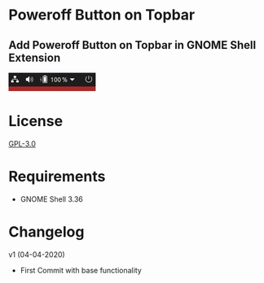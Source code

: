 # Poweroff Button on Topbar
## Add Poweroff Button on Topbar in GNOME Shell Extension

![preview](preview.png)

License 
==============
[GPL-3.0](../LICENSE.txt)


Requirements
==============

- GNOME Shell 3.36

Changelog
==============
v1 (04-04-2020)
- First Commit with base functionality
